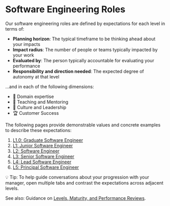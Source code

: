 # Software Engineering Roles

Our software engineering roles are defined by expectations for each level in terms of:
-   **Planning horizon**: The typical timeframe to be thinking ahead about your impacts
-   **Impact radius**: The number of people or teams typically impacted by your work
-   **Evaluated by**: The person typically accountable for evaluating your performance
-   **Responsibility and direction needed**: The expected degree of autonomy at that level

...and in each of the following dimensions:

-   🦉 Domain expertise
-   🌱 Teaching and Mentoring
-   🧭 Culture and Leadership
-   🏆 Customer Success

The following pages provide demonstrable values and concrete examples to describe these expectations:

1. [L1.0: Graduate Software Engineer](L1.0-Graduate-Software-Engineer.md)
1. [L1: Junior Software Engineer](L1-Junior-Software-Engineer.md)
2. [L2: Software Engineer](L2-Software-Engineer.md)
3. [L3: Senior Software Engineer](L3-Senior-Software-Engineer.md)
4. [L4: Lead Software Engineer](L4-Lead-Software-Engineer.md)
5. [L5: Principal Software Engineer](L5-Principal-Software-Engineer.md)

💡 Tip: To help guide conversations about your progression with your manager, open multiple tabs and contrast the expectations across adjacent levels.

See also: Guidance on [Levels, Maturity, and Performance Reviews](../Software-Engineering/Levels-Maturity-And-Performance-Reviews.md).
